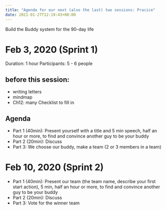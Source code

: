 ```yaml
---
title: "Agenda for our next (also the last) two sessions: Pracice"
date: 2021-01-27T12:19:43+08:00
---
```


Build the Buddy system for the 90-day life
 
# Feb 3, 2020 (Sprint 1)

Duration: 1 hour
Participants: 5 - 6 people 

## before this session: 
- writing letters
- mindmap
- Ch12: many Checklist to fill in

## Agenda
- Part 1 (40min): Present yourself with a title and 5 min speech, half an hour or more, to find and convince another guy to be your buddy
- Part 2 (20min): Discuss
- Part 3: We choose our buddy, make a team (2 or 3 members in a team)


# Feb 10, 2020 (Sprint 2)
- Part 1 (40min): Present our team (the team name, describe your first start action), 5 min, half an hour or more, to find and convince another guy to be your buddy
- Part 2 (20min): Discuss
- Part 3: Vote for the winner team